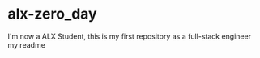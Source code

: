 # alx-zero_day
I'm now a ALX Student, this is my first repository as a full-stack engineer
my readme 

